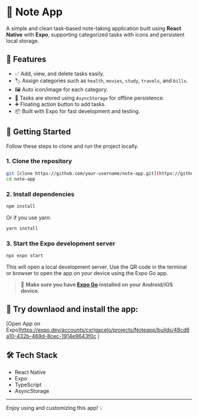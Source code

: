 # 📝 Note App

A simple and clean task-based note-taking application built using **React Native** with **Expo**, supporting categorized tasks with icons and persistent local storage.

## 📱 Features

- ✅ Add, view, and delete tasks easily.
- 🏷️ Assign categories such as `health`, `movies`, `study`, `travels`, and `bills`.
- 🖼️ Auto icon/image for each category.
- 💾 Tasks are stored using `AsyncStorage` for offline persistence.
- ➕ Floating action button to add tasks.
- 📦 Built with Expo for fast development and testing.

## 🚀 Getting Started

Follow these steps to clone and run the project locally.

### 1. Clone the repository

```bash
git [clone https://github.com/your-username/note-app.git](https://github.com/brvbrna/Note-App.git)
cd note-app
```

### 2. Install dependencies

```bash
npm install
```

Or if you use yarn:

```bash
yarn install
```

### 3. Start the Expo development server

```bash
npx expo start
```

This will open a local development server. Use the QR code in the terminal or browser to open the app on your device using the Expo Go app.

> 📱 **Make sure you have [Expo Go](https://expo.dev/client) installed on your Android/iOS device.**

## 👥 Try downlaod and install the app:

 [Open App on Expo]https://expo.dev/accounts/cxrlgacelo/projects/Noteapp/builds/48cd6a10-432b-469d-8cec-1914e9643f0c |


## 🛠️ Tech Stack

- React Native
- Expo
- TypeScript
- AsyncStorage

---

Enjoy using and customizing this app! 💡
